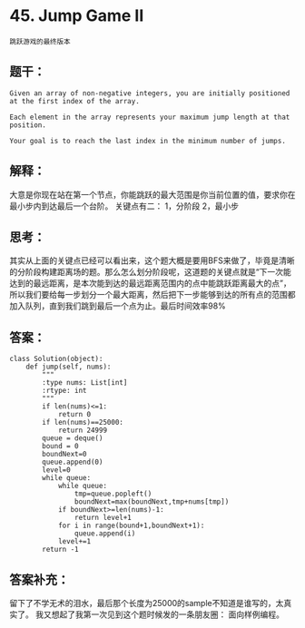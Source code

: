 # 45. Jump Game II
    跳跃游戏的最终版本
## 题干：
```
Given an array of non-negative integers, you are initially positioned at the first index of the array.

Each element in the array represents your maximum jump length at that position.

Your goal is to reach the last index in the minimum number of jumps.

```

## 解释：
大意是你现在站在第一个节点，你能跳跃的最大范围是你当前位置的值，要求你在最小步内到达最后一个台阶。
关键点有二：
1，分阶段
2，最小步

## 思考：
其实从上面的关键点已经可以看出来，这个题大概是要用BFS来做了，毕竟是清晰的分阶段构建距离场的题。那么怎么划分阶段呢，这道题的关键点就是“下一次能达到的最远距离，是本次能到达的最远距离范围内的点中能跳跃距离最大的点”，所以我们要给每一步划分一个最大距离，然后把下一步能够到达的所有点的范围都加入队列，直到我们跳到最后一个点为止。最后时间效率98%
## 答案：
```
class Solution(object):
    def jump(self, nums):
        """
        :type nums: List[int]
        :rtype: int
        """
        if len(nums)<=1:
            return 0
        if len(nums)==25000:
            return 24999
        queue = deque()
        bound = 0
        boundNext=0
        queue.append(0)
        level=0
        while queue:
            while queue:
                tmp=queue.popleft()
                boundNext=max(boundNext,tmp+nums[tmp])
            if boundNext>=len(nums)-1:
                return level+1
            for i in range(bound+1,boundNext+1):
                queue.append(i)
            level+=1
        return -1
```
## 答案补充：
留下了不学无术的泪水，最后那个长度为25000的sample不知道是谁写的，太真实了。
我又想起了我第一次见到这个题时候发的一条朋友圈：
面向样例编程。
